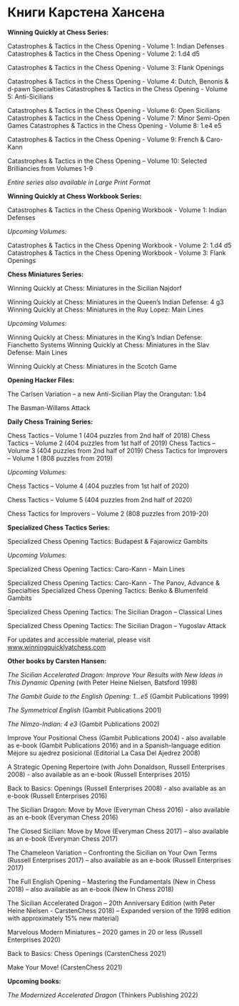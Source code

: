 # Книги Карстена Хансена

**Winning Quickly at Chess Series:**

Catastrophes & Tactics in the Chess Opening - Volume 1: Indian Defenses Catastrophes & Tactics in the Chess Opening - Volume 2: 1.d4 d5

Catastrophes & Tactics in the Chess Opening - Volume 3: Flank Openings

Catastrophes & Tactics in the Chess Opening - Volume 4: Dutch, Benonis & d-pawn Specialties Catastrophes & Tactics in the Chess Opening - Volume 5: Anti-Sicilians

Catastrophes & Tactics in the Chess Opening - Volume 6: Open Sicilians Catastrophes & Tactics in the Chess Opening - Volume 7: Minor Semi-Open Games Catastrophes & Tactics in the Chess Opening - Volume 8: 1.e4 e5

Catastrophes & Tactics in the Chess Opening - Volume 9: French & Caro-Kann

Catastrophes & Tactics in the Chess Opening – Volume 10: Selected Brilliancies from Volumes 1-9

_Entire series also available in Large Print Format_

**Winning Quickly at Chess Workbook Series:**

Catastrophes & Tactics in the Chess Opening Workbook - Volume 1: Indian Defenses

_Upcoming Volumes:_

Catastrophes & Tactics in the Chess Opening Workbook - Volume 2: 1.d4 d5 Catastrophes & Tactics in the Chess Opening Workbook - Volume 3: Flank Openings

**Chess Miniatures Series:**

Winning Quickly at Chess: Miniatures in the Sicilian Najdorf

Winning Quickly at Chess: Miniatures in the Queen’s Indian Defense: 4 g3 Winning Quickly at Chess: Miniatures in the Ruy Lopez: Main Lines

_Upcoming Volumes:_

Winning Quickly at Chess: Miniatures in the King’s Indian Defense: Fianchetto Systems Winning Quickly at Chess: Miniatures in the Slav Defense: Main Lines

Winning Quickly at Chess: Miniatures in the Scotch Game

**Opening Hacker Files:**

The Carlsen Variation – a new Anti-Sicilian Play the Orangutan: 1.b4

The Basman-Willams Attack

**Daily Chess Training Series:**

Chess Tactics – Volume 1 (404 puzzles from 2nd half of 2018) Chess Tactics – Volume 2 (404 puzzles from 1st half of 2019) Chess Tactics – Volume 3 (404 puzzles from 2nd half of 2019) Chess Tactics for Improvers – Volume 1 (808 puzzles from 2019)

_Upcoming Volumes:_

Chess Tactics – Volume 4 (404 puzzles from 1st half of 2020)

Chess Tactics – Volume 5 (404 puzzles from 2nd half of 2020)

Chess Tactics for Improvers – Volume 2 (808 puzzles from 2019-20)

**Specialized Chess Tactics Series:**

Specialized Chess Opening Tactics: Budapest & Fajarowicz Gambits

_Upcoming Volumes:_

Specialized Chess Opening Tactics: Caro-Kann - Main Lines

Specialized Chess Opening Tactics: Caro-Kann - The Panov, Advance & Specialties Specialized Chess Opening Tactics: Benko & Blumenfeld Gambits

Specialized Chess Opening Tactics: The Sicilian Dragon – Classical Lines

Specialized Chess Opening Tactics: The Sicilian Dragon – Yugoslav Attack

For updates and accessible material, please visit www.winningquicklyatchess.com

**Other books by Carsten Hansen:**

_The Sicilian Accelerated Dragon: Improve Your Results with New Ideas in This Dynamic Opening_
(with Peter Heine Nielsen, Batsford 1998)

_The Gambit Guide to the English Opening: 1...e5_ (Gambit Publications 1999)

_The Symmetrical English_ (Gambit Publications 2001)

_The Nimzo-Indian: 4 e3_ (Gambit Publications 2002)

Improve Your Positional Chess (Gambit Publications 2004) - also available as e-book (Gambit Publications 2016) and in a Spanish-language edition Mejore su ajedrez posicional (Editorial La Casa Del Ajedrez 2008)

A Strategic Opening Repertoire (with John Donaldson, Russell Enterprises 2008) - also available as an e-book (Russell Enterprises 2015)

Back to Basics: Openings (Russell Enterprises 2008) - also available as an e-book (Russell Enterprises 2016)

The Sicilian Dragon: Move by Move (Everyman Chess 2016) - also available as an e-book (Everyman Chess 2016)

The Closed Sicilian: Move by Move (Everyman Chess 2017) – also available as an e-book (Everyman Chess 2017)

The Chameleon Variation – Confronting the Sicilian on Your Own Terms (Russell Enterprises 2017)
– also available as an e-book (Russell Enterprises 2017)

The Full English Opening – Mastering the Fundamentals (New in Chess 2018) – also available as an e-book (New In Chess 2018)

The Sicilian Accelerated Dragon – 20th Anniversary Edition (with Peter Heine Nielsen - CarstenChess 2018) – Expanded version of the 1998 edition with approximately 15% new material)

Marvelous Modern Miniatures – 2020 games in 20 or less (Russell Enterprises 2020)

Back to Basics: Chess Openings (CarstenChess 2021)

Make Your Move! (CarstenChess 2021)

**Upcoming books:**

_The Modernized Accelerated Dragon_ (Thinkers Publishing 2022)

